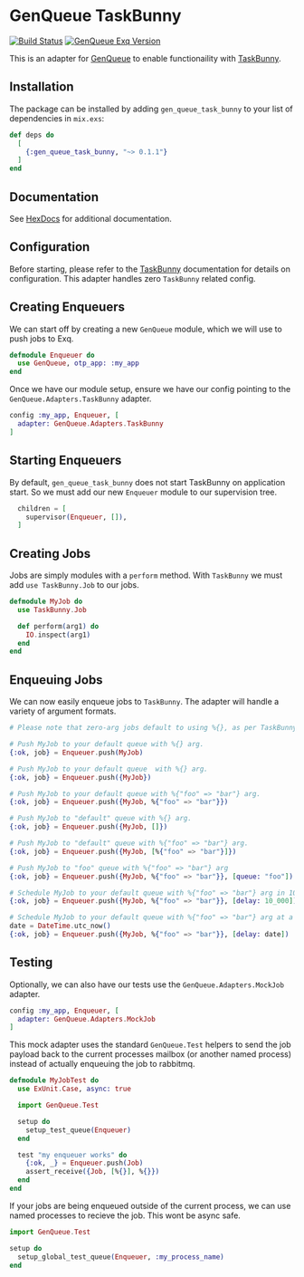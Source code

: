 # GenQueue TaskBunny
[![Build Status](https://travis-ci.org/nsweeting/gen_queue_task_bunny.svg?branch=master)](https://travis-ci.org/nsweeting/gen_queue_task_bunny)
[![GenQueue Exq Version](https://img.shields.io/hexpm/v/gen_queue_task_bunny.svg)](https://hex.pm/packages/gen_queue_task_bunny)

This is an adapter for [GenQueue](https://github.com/nsweeting/gen_queue) to enable
functionaility with [TaskBunny](https://github.com/shinyscorpion/task_bunny).

## Installation

The package can be installed by adding `gen_queue_task_bunny` to your list of dependencies in `mix.exs`:

```elixir
def deps do
  [
    {:gen_queue_task_bunny, "~> 0.1.1"}
  ]
end
```

## Documentation

See [HexDocs](https://hexdocs.pm/gen_queue_task_bunny) for additional documentation.

## Configuration

Before starting, please refer to the [TaskBunny](https://github.com/shinyscorpion/task_bunny) documentation
for details on configuration. This adapter handles zero `TaskBunny` related config.

## Creating Enqueuers

We can start off by creating a new `GenQueue` module, which we will use to push jobs to
Exq.

```elixir
defmodule Enqueuer do
  use GenQueue, otp_app: :my_app
end
```

Once we have our module setup, ensure we have our config pointing to the `GenQueue.Adapters.TaskBunny`
adapter.

```elixir
config :my_app, Enqueuer, [
  adapter: GenQueue.Adapters.TaskBunny
]
```

## Starting Enqueuers

By default, `gen_queue_task_bunny` does not start TaskBunny on application start. So we must add
our new `Enqueuer` module to our supervision tree.

```elixir
  children = [
    supervisor(Enqueuer, []),
  ]
```

## Creating Jobs

Jobs are simply modules with a `perform` method. With `TaskBunny` we must add `use TaskBunny.Job`
to our jobs.

```elixir
defmodule MyJob do
  use TaskBunny.Job

  def perform(arg1) do
    IO.inspect(arg1)
  end
end
```

## Enqueuing Jobs

We can now easily enqueue jobs to `TaskBunny`. The adapter will handle a variety of argument formats.

```elixir
# Please note that zero-arg jobs default to using %{}, as per TaskBunny requirements.

# Push MyJob to your default queue with %{} arg.
{:ok, job} = Enqueuer.push(MyJob)

# Push MyJob to your default queue  with %{} arg.
{:ok, job} = Enqueuer.push({MyJob})

# Push MyJob to your default queue with %{"foo" => "bar"} arg.
{:ok, job} = Enqueuer.push({MyJob, %{"foo" => "bar"}})

# Push MyJob to "default" queue with %{} arg.
{:ok, job} = Enqueuer.push({MyJob, []})

# Push MyJob to "default" queue with %{"foo" => "bar"} arg.
{:ok, job} = Enqueuer.push({MyJob, [%{"foo" => "bar"}]})

# Push MyJob to "foo" queue with %{"foo" => "bar"} arg
{:ok, job} = Enqueuer.push({MyJob, %{"foo" => "bar"}}, [queue: "foo"])

# Schedule MyJob to your default queue with %{"foo" => "bar"} arg in 10 seconds
{:ok, job} = Enqueuer.push({MyJob, %{"foo" => "bar"}}, [delay: 10_000])

# Schedule MyJob to your default queue with %{"foo" => "bar"} arg at a specific time
date = DateTime.utc_now()
{:ok, job} = Enqueuer.push({MyJob, %{"foo" => "bar"}}, [delay: date])
```

## Testing

Optionally, we can also have our tests use the `GenQueue.Adapters.MockJob` adapter.

```elixir
config :my_app, Enqueuer, [
  adapter: GenQueue.Adapters.MockJob
]
```

This mock adapter uses the standard `GenQueue.Test` helpers to send the job payload
back to the current processes mailbox (or another named process) instead of actually
enqueuing the job to rabbitmq.

```elixir
defmodule MyJobTest do
  use ExUnit.Case, async: true

  import GenQueue.Test

  setup do
    setup_test_queue(Enqueuer)
  end

  test "my enqueuer works" do
    {:ok, _} = Enqueuer.push(Job)
    assert_receive({Job, [%{}], %{}})
  end
end
```

If your jobs are being enqueued outside of the current process, we can use named
processes to recieve the job. This wont be async safe.

```elixir
import GenQueue.Test

setup do
  setup_global_test_queue(Enqueuer, :my_process_name)
end
```
